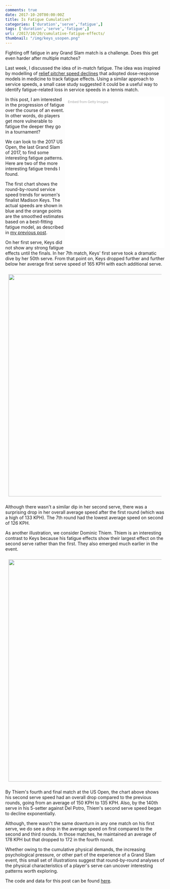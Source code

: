 ```yaml
---
comments: true
date: 2017-10-20T00:00:00Z
title: Is Fatigue Cumulative?
categories: ['duration','serve','fatigue',]
tags: ['duration','serve','fatigue',]
url: /2017/10/20/cumulative-fatigue-effects/
thumbnail: "/img/keys_usopen.png"
---
```


Fighting off fatigue in any Grand Slam match is a challenge. Does this get even harder after multiple matches?


<!--more-->

Last week, I discussed the idea of in-match fatigue. The idea was inspired by modelling of [relief pitcher speed declines](http://nessis.org/nessis17.html) that adopted dose-response models in medicine to track fatigue effects. Using a similar approach to service speeds, a small case study suggested it could be a useful way to identify fatigue-related loss in service speeds in a tennis match.


<div class="getty embed image" style="background-color:#fff;display:inline-block;font-family:Roboto,sans-serif;color:#a7a7a7;font-size:11px;width:100%;max-width:296px;float:right;padding:2%;"><div style="padding:0;margin:0;text-align:left;"><a href="http://www.gettyimages.com/detail/844998262" target="_blank" style="color:#a7a7a7;text-decoration:none;font-weight:normal !important;border:none;display:inline-block;">Embed from Getty Images</a></div><div style="overflow:hidden;position:relative;height:0;padding:150% 0 0 0;width:100%;"><iframe src="//embed.gettyimages.com/embed/844998262?et=ItLHlDZxQfV6OThxJC74TA&tld=com&sig=oRrILjX0vScR9nl8pLPuJrvyacg3sLmhBWWmEboCYkk=&caption=true&ver=1" scrolling="no" frameborder="0" width="396" height="594" style="display:inline-block;position:absolute;top:0;left:0;width:100%;height:100%;margin:0;"></iframe></div></div>

In this post, I am interested in the progression of fatigue over the course of an event. In other words, do players get more vulnerable to fatigue the deeper they go in a tournament?

We can look to the 2017 US Open, the last Grand Slam of 2017, to find some interesting fatigue patterns. Here are two of the more interesting fatigue trends I found.

The first chart shows the round-by-round service speed trends for women's finalist Madison Keys. The actual speeds are shown in blue and the orange points are the smoothed estimates based on a best-fitting fatigue model, as described in [my previous post](http://on-the-t.com/2017/10/13/fatigue-effects/). 


On her first serve, Keys did not show any strong fatigue effects until the finals. In her 7th match, Keys' first serve took a dramatic dive by her 50th serve. From that point on, Keys dropped further and further below her average first serve speed of 165 KPH with each additional serve.

<div style="padding:2%;">
<img src="/img/madison_keys_cum_fatigue.png" width=700 />
</div>

Although there wasn't a similar dip in her second serve, there was a surprising drop in her overall average speed after the first round (which was a high of 133 KPH). The 7th round had the lowest average speed on second of 126 KPH.


As another illustration, we consider Dominic Thiem. Thiem is an interesting contrast to Keys because his fatigue effects show their largest effect on the second serve rather than the first. They also emerged much earlier in the event.

<div style="padding:2%;">
<img src="/img/thiem_cum_fatigue.png" width=700 />
</div>

By Thiem's fourth and final match at the US Open, the chart above shows his second serve speed had an overall drop compared to the previous rounds, going from an average of 150 KPH to 135 KPH. Also, by the 140th serve in his 5-setter against Del Potro, Thiem's second serve speed began to decline exponentially.

Although, there wasn't the same downturn in any one match on his first serve, we do see a drop in the average speed on first compared to the second and third rounds. In those matches, he maintained an average of 178 KPH but that dropped to 172 in the fourth round.

Whether owing to the cumulative physical demands, the increasing psychological pressure, or other part of the experience of a Grand Slam event, this small set of illustrations suggest that round-by-round analyses of the physical characteristics of a player's serve can uncover interesting patterns worth exploring. 


The code and data for this post can be found [here](https://github.com/skoval/sports-blog/tree/master/R).

